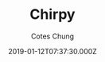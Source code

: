 ---
title: Chirpy
github: https://github.com/cotes2020/jekyll-theme-chirpy/
demo: https://cotes2020.github.io/chirpy-demo/
author: Cotes Chung
date: 2019-01-12T07:37:30.000Z
ssg:
  - Jekyll
cms:
  - Markdown
description: A Jekyll theme with responsive web design that focuses on text presentation.
draft: true
publish_date: '2019-01-12T07:37:30Z'
update_date: '2022-08-13T03:31:41Z'
github_star: 2695
github_fork: 2769
---